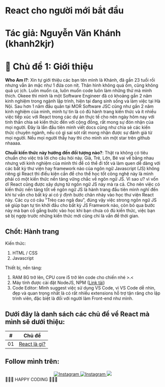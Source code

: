 # React cho người mới bắt đầu

# Tác giả: Nguyễn Văn Khánh (khanh2kjr)

# 📔 Chủ đề 1: Giới thiệu

**Who Am I?**: Xin tự giới thiệu các bạn tên mình là Khánh, đã gần 23 tuổi rồi nhưng vẫn ăn mặc như 1 đứa con nít. Thân hình không quá ốm, cũng không quá ục ịch. Luôn muốn ca, luôn muốn code luôn làm những thứ mà mình thích. Okeee thì mình là một Software Engineer đã có khoảng gần 2 năm kinh nghiệm trong ngành lập trình, hiện tại đang sinh sống và làm việc tại Hà Nội. Sau hơn 1 năm đầu quân tại MOR Software JSC cũng như gần 2 năm kinh nghiệm của mình, mình tự tin là có đủ hành trang kiến thức và ít nhiều việc tiếp xúc với React trong các dự án thực tế cho nên ngày hôm nay với tinh thần chia sẻ kiến thức đến với cộng đồng, rất mong sự đón nhận của mọi người. Đây là lần đầu tiên mình viết docs cũng như chia sẻ các kiến thức chuyên ngành, nếu có gì sai sót rất mong nhận được sự đánh giá từ mọi người. Nếu mọi người thấy hay thì cho mình xin một star trên github nhaaaa.

**Chuỗi kiến thức này hướng đến đối tượng nào?**: Thật ra không có tiêu chuẩn cho việc trả lời cho câu hỏi này. Già, Trẻ, Lớn, Bé vai vế bằng nhau nhưng với kinh nghiệm của mình thì để có thể đi tốt và làm quen dễ dàng với các bất kỳ thư viện hay framework nào của ngôn ngữ Javascript (JS) không riêng gì React thì điều kiện cần để cho thể học tốt công nghệ này là mình phải có một kiến thức nền tảng vững chắc về ngôn ngữ JS. Vì sao ư? vì vốn dĩ React cũng được xây dựng từ ngôn ngữ JS này mà ra cả. Cho nên việc có kiến thức nền tảng tốt về ngôn ngữ JS là hành trang đầu tiên mình nghĩ đến khi tư vấn cho bất kỳ ai có ý định bước chân nhảy vào học thư viện React này. Các cụ có câu "Trèo cao ngã đau", đúng vậy việc strong ngôn ngữ JS sẽ giúp bạn tự tin khởi đầu cho bất kỳ JS Framwork nào, còn bỏ qua bước này mà bạn cố gắng bước vào học khi bạn chưa có đủ kiến thức, việc bạn sẽ bị ngợp trước những kiến thức mới cũng chỉ là vấn đề thời gian.

## Chốt: Hành trang

Kiến thức:

1. HTML / CSS
2. Javascript

Thiết bị, nền tảng:

1. RAM 8G trở lên, CPU core i5 trở lên code cho chiến nhé >.<
2. Máy tính được cài đặt NodeJS, NPM ([Link tải](https://nodejs.org/en))
3. Code Editor: Mình suggest việc sử dụng VS Code, vì VS Code dễ nhìn, đẹp và quan trọng nhất là có rất nhiều extensions hỗ trợ tận răng cho lập trình viên, đặc biệt là đối với người làm Front-end như mình.

## Dưới đây là danh sách các chủ đề về React mà mình sẽ dưới thiệu:

| #   |              Chủ đề              |
| --- | :------------------------------: |
| 01  | [React là gì?](./react-la-gi.md) |

## Follow mình trên:

<div align="center">
  <a class="header-badge" target="_blank" href="https://www.instagram.com/khanh2kjr/">
    <img alt="Instagram" src="https://img.shields.io/badge/Instagram-E4405F?style=for-the-badge&logo=instagram&logoColor=white">
  </a>
  <a class="header-badge" target="_blank" href="https://www.facebook.com/khanh2kjr">
    <img alt="Instagram" src="https://img.shields.io/badge/Facebook-Connect-brightgreen?style=for-the-badge&labelColor=black&logo=facebook">
  </a>
  <a class="header-badge" target="_blank" href="https://www.linkedin.com/in/khanh2kjr/">
    <img src="https://img.shields.io/badge/style--5eba00.svg?label=LinkedIn&logo=linkedin&style=social">
  </a>
<div>
<div align="left">
🧡🧡🧡 HAPPY CODING 🧡🧡🧡
</div>
